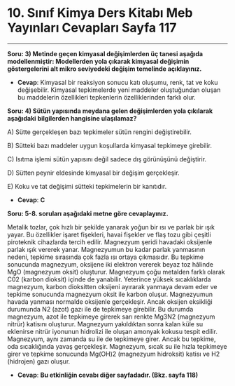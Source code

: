 # 10. Sınıf Kimya Ders Kitabı Meb Yayınları Cevapları Sayfa 117

---

**Soru: 3) Metinde geçen kimyasal değişimlerden üç tanesi aşağıda modellenmiştir: Modellerden yola çıkarak kimyasal değişimin göstergelerini alt mikro seviyedeki değişim temelinde açıklayınız.**

-   **Cevap**: Kimyasal bir reaksiyon sonucu katı oluşumu, renk, tat ve koku değişebilir. Kimyasal tepkimelerde yeni maddeler oluştuğundan oluşan bu maddelerin özellikleri tepkenlerin özelliklerinden farklı olur.

**Soru: 4) Sütün yapısında meydana gelen değişimlerden yola çıkılarak aşağıdaki bilgilerden hangisine ulaşılamaz?**

A) Sütte gerçekleşen bazı tepkimeler sütün rengini değiştirebilir.

 B) Sütteki bazı maddeler uygun koşullarda kimyasal tepkimeye girebilir.

 C) Isıtma işlemi sütün yapısını değil sadece dış görünüşünü değiştirir.

 D) Sütten peynir eldesinde kimyasal bir değişim gerçekleşir.

 E) Koku ve tat değişimi sütteki tepkimelerin bir kanıtıdır.

-   **Cevap**: **C**

**Soru: 5-8. soruları aşağıdaki metne göre cevaplayınız.**

Metalik tozlar, çok hızlı bir şekilde yanarak yoğun bir ısı ve parlak bir ışık yayar. Bu özellikler işaret fişekleri, havai fişekler ve flaş tozu gibi çeşitli piroteknik cihazlarda tercih edilir. Magnezyum şeridi havadaki oksijenle parlak ışık vererek yanar. Magnezyumun bu kadar parlak yanmasının nedeni, tepkime sırasında çok fazla ısı ortaya çıkmasıdır. Bu tepkime sonucunda magnezyum, oksijene iki elektron vererek beyaz toz hâlinde MgO (magnezyum oksit) oluşturur. Magnezyum çoğu metalden farklı olarak C02 (karbon dioksit) içinde de yanabilir. Yeterince yüksek sıcaklıklarda magnezyum, karbon dioksitten oksijeni ayırarak yanmaya devam eder ve tepkime sonucunda magnezyum oksit ile karbon oluşur. Magnezyumun havada yanması normalde oksijenle gerçekleşir. Ancak oksijen eksikliği durumunda N2 (azot) gazı ile de tepkimeye girebilir. Bu durumda magnezyum, azot ile tepkimeye girerek sarı renkte Mg3N2 (magnezyum nitrür) katisını oluşturur. Magnezyum yakıldıktan sonra kalan küle su eklenirse nitrür iyonunun hidrolizi ile oluşan amonyak kokusu tespit edilir. Magnezyum, aynı zamanda su ile de tepkimeye girer. Ancak bu tepkime, oda sıcaklığında yavaş gerçekleşir. Magnezyum, sıcak su ile hızla tepkimeye girer ve tepkime sonucunda Mg(OH)2 (magnezyum hidroksit) katisı ve H2 (hidrojen) gazı oluşur.

-   **Cevap**: **Bu etkinliğin cevabı diğer sayfadadır. (Bkz. sayfa 118)**